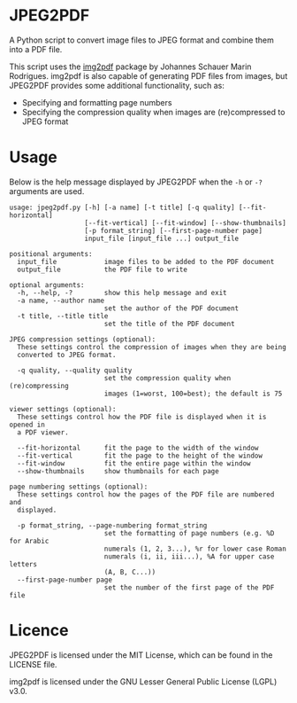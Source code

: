 # JPEG2PDF

A Python script to convert image files to JPEG format and combine them into a PDF file.

This script uses the [img2pdf](https://pypi.org/project/img2pdf/) package by Johannes Schauer Marin Rodrigues. img2pdf is also capable of generating PDF files from images, but JPEG2PDF provides some additional functionality, such as:

* Specifying and formatting page numbers
* Specifying the compression quality when images are (re)compressed to JPEG format

# Usage

Below is the help message displayed by JPEG2PDF when the `-h` or `-?` arguments are used.

```
usage: jpeg2pdf.py [-h] [-a name] [-t title] [-q quality] [--fit-horizontal]
                   [--fit-vertical] [--fit-window] [--show-thumbnails]
                   [-p format_string] [--first-page-number page]
                   input_file [input_file ...] output_file

positional arguments:
  input_file            image files to be added to the PDF document
  output_file           the PDF file to write

optional arguments:
  -h, --help, -?        show this help message and exit
  -a name, --author name
                        set the author of the PDF document
  -t title, --title title
                        set the title of the PDF document

JPEG compression settings (optional):
  These settings control the compression of images when they are being
  converted to JPEG format.

  -q quality, --quality quality
                        set the compression quality when (re)compressing
                        images (1=worst, 100=best); the default is 75

viewer settings (optional):
  These settings control how the PDF file is displayed when it is opened in
  a PDF viewer.

  --fit-horizontal      fit the page to the width of the window
  --fit-vertical        fit the page to the height of the window
  --fit-window          fit the entire page within the window
  --show-thumbnails     show thumbnails for each page

page numbering settings (optional):
  These settings control how the pages of the PDF file are numbered and
  displayed.

  -p format_string, --page-numbering format_string
                        set the formatting of page numbers (e.g. %D for Arabic
                        numerals (1, 2, 3...), %r for lower case Roman
                        numerals (i, ii, iii...), %A for upper case letters
                        (A, B, C...))
  --first-page-number page
                        set the number of the first page of the PDF file
```
 
# Licence

JPEG2PDF is licensed under the MIT License, which can be found in the LICENSE file.

img2pdf is licensed under the GNU Lesser General Public License (LGPL) v3.0.
